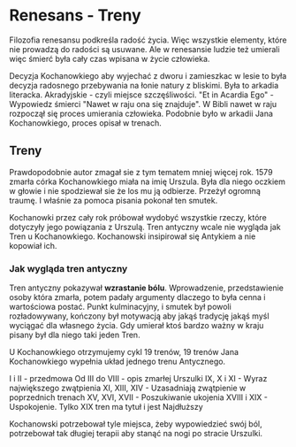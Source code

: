 # Renesans - Treny

Filozofia renesansu podkreśla radość życia. Więc wszystkie elementy, które nie prowadzą do radości są usuwane. Ale w renesansie ludzie też umierali więc śmierć była cały czas wpisana w życie człowieka.

Decyzja Kochanowkiego aby wyjechać z dworu i zamieszkac w lesie to była decyzja radosnego przebywania na łonie natury z bliskimi. Była to arkadia literacka. Akradyjskie - czyli miejsce szczęśliwości. "Et in Acardia Ego" - Wypowiedz śmierci "Nawet w raju ona się znajduje". W Bibli nawet w raju rozpoczął się proces umierania człowieka. Podobnie było w arkadii Jana Kochanowkiego, proces opisał w trenach.

## Treny

Prawdopodobnie autor zmagał sie z tym tematem mniej więcej rok. 1579 zmarła córka Kochanowkiego miała na imię Urszula. Była dla niego oczkiem w głowie i nie spodziewał sie że los mu ją odbierze. Przeżył ogromną traumę. I właśnie za pomoca pisania pokonał ten smutek.

Kochanowki przez cały rok próbował wydobyć wszystkie rzeczy, które dotyczyły jego powiązania z Urszulą. Tren antyczny wcale nie wygląda jak Tren u Kochanowkiego. Kochanowski insipirował się Antykiem a nie kopowiał ich.

### Jak wygląda tren antyczny

Tren antyczny pokazywał **wzrastanie bólu**. Wprowadzenie, przedstawienie osoby która zmarła, potem padały argumenty dlaczego to była cenna i wartościowa postać. Punkt kulminacyjny, i smutek był powoli rozładowywany, kończony był motywacją aby jakąś tradycję jakąś myśl wyciągać dla własnego życia. Gdy umierał ktoś bardzo ważny w kraju pisany był dla niego taki jeden Tren.

U Kochanowkiego otrzymujemy cykl 19 trenów, 19 trenów Jana Kochanowkiego wypełnia układ jednego trenu Antycznego. 

I i II - przedmowa
Od III do VIII - opis zmarłej Urszulki
IX, X i XI - Wyraz największego zwątpienia
XI, XIII, XIV - Uzasadniają zwątpienie w poprzednich trenach
XV, XVI, XVII - Poszukiwanie ukojenia
XVIII i XIX - Uspokojenie. Tylko XIX tren ma tytuł i jest Najdłuższy

Kochanowski potrzebował tyle miejsca, żeby wypowiedzieć swój ból, potrzebował tak długiej terapii aby stanąć na nogi po stracie Urszulki.
